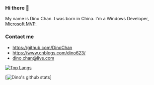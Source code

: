 ### Hi there 👋

My name is Dino Chan. I was born in China. I'm a Windows Developer, [Microsoft MVP](https://mvp.microsoft.com/en-us/PublicProfile/5003763?fullName=Dino%20Chan).

### Contact me

- <https://github.com/DinoChan>
- <https://www.cnblogs.com/dino623/>
- <dino.chan@live.com>



[![Top Langs](https://github-readme-stats.vercel.app/api/top-langs/?username=DinoChan&layout=compact)](https://github.com/anuraghazra/github-readme-stats)

[![Dino's github stats](https://github-readme-stats.vercel.app/api?username=DinoChan&show_icons=false&theme=monokai)]
<!--
**DinoChan/DinoChan** is a ✨ _special_ ✨ repository because its `README.md` (this file) appears on your GitHub profile.



Here are some ideas to get you started:

- 🔭 I’m currently working on ...
- 🌱 I’m currently learning ...
- 👯 I’m looking to collaborate on ...
- 🤔 I’m looking for help with ...
- 💬 Ask me about ...
- 📫 How to reach me: ...
- 😄 Pronouns: ...
- ⚡ Fun fact: ...
-->
